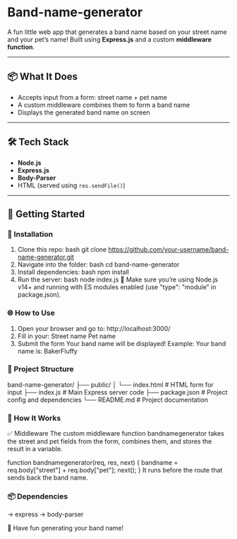 # Band-name-generator

A fun little web app that generates a band name based on your street name and your pet’s name! Built using **Express.js** and a custom **middleware function**.

---

## 📦 What It Does

- Accepts input from a form: street name + pet name
- A custom middleware combines them to form a band name
- Displays the generated band name on screen

---

## 🛠️ Tech Stack

- **Node.js**
- **Express.js**
- **Body-Parser**
- HTML (served using `res.sendFile()`)

---

## 🚀 Getting Started

### 🔧 Installation

1. Clone this repo:
bash
git clone https://github.com/your-username/band-name-generator.git
2. Navigate into the folder:
bash
cd band-name-generator
3. Install dependencies:
bash
npm install
4. Run the server:
bash
node index.js
🔄 Make sure you’re using Node.js v14+ and running with ES modules enabled (use "type": "module" in package.json).


### 🌐 How to Use
1. Open your browser and go to:
http://localhost:3000/
2. Fill in your:
Street name
Pet name
3. Submit the form
Your band name will be displayed!
Example:
Your band name is:
BakerFluffy

### 📁 Project Structure

band-name-generator/
├── public/
│   └── index.html           # HTML form for input
├── index.js                 # Main Express server code
├── package.json             # Project config and dependencies
└── README.md                # Project documentation

### 🧠 How It Works
✅ Middleware
The custom middleware function bandnamegenerator takes the street and pet fields from the form, combines them, and stores the result in a variable.

function bandnamegenerator(req, res, next) {
  bandname = req.body["street"] + req.body["pet"];
  next();
}
It runs before the route that sends back the band name.

### 📦 Dependencies
-> express
-> body-parser

🎉 Have fun generating your band name!
